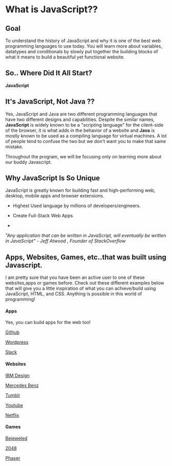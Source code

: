 # What is JavaScript?? 

## Goal

To understand the history of JavaScript and why it is one of the best web programming languages to use today. You will learn more about variables, datatypes and conditionals by slowly put together the building blocks of what it means to build a beautiful yet functional website.

## So.. Where Did It All Start?  
**JavaScript** 



## It's JavaScript, Not Java ?? 

Yes, JavaScript and Java are two different programming languages that have two different designs and capabilities. Despite the similar names,  **JavaScript** is widely known to be a "scripting language" for the cilent-side of the browser, it is what adds in the behavior of a website and **Java** is mostly known to be used as a compiling language for virtual machines. A lot of people tend to confuse the two but we don't want you to make that same mistake. 

Throughout the program, we will be focusing only on learning more about our buddy Javascript. 

## Why JavaScript Is So Unique 

JavaScript is greatly known for building fast and high-performing web, desktop, mobile apps and browser extensions. 


* Highest Used language by millions of developers/engineers.

* Create Full-Stack Web Apps 

* 




*"Any application that can be written in JavaScript, will eventually be written in JavaScript" - Jeff Atwood , Founder of StackOverflow*

## Apps, Websites, Games, etc..that was built using Javascript. 

I am pretty sure that you have been an active user to one of these websites,apps or games before. Check out these different examples below that will give you a little inspiration of what you can achieve/build using JavaScript, HTML, and CSS. Anything is possible in this world of programming! 


#### Apps 
Yes, you can build apps for the web too! 

[Github](https://github.com/)

[Wordpress](https://wordpress.com/)

[Slack](https://slack.com/)

#### Websites 

[IBM Design](https://www.ibm.com/design/)

[Mercedes Benz](https://www.awwwards.com/sites/mercedes-benz-eqc)

[Tumblr](https://www.tumblr.com/)

[Youtube](https://www.youtube.com/)

[Netflix](https://netflix.com/)


#### Games 

[Bejeweled](https://itunes.apple.com/us/app/bejeweled-classic/id479536744?mt=8)

[2048](http://gabrielecirulli.github.io/2048/)

[Phaser](https://phaser.io/)


